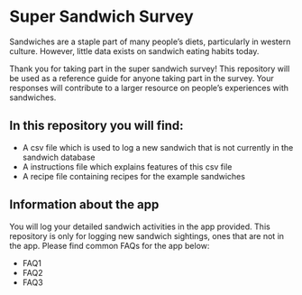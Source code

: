 # Super Sandwich Survey

Sandwiches are a staple part of many people’s diets, particularly in western culture. However, little data exists on sandwich eating habits today. 

Thank you for taking part in the super sandwich survey! This repository will be used as a reference guide for anyone taking part in the survey. Your responses will contribute to a larger resource on people’s experiences with sandwiches. 

## In this repository you will find:
- A csv file which is used to log a new sandwich that is not currently in the sandwich database 
- A instructions file which explains features of this csv file
- A recipe file containing recipes for the example sandwiches

## Information about the app

You will log your detailed sandwich activities in the app provided.
This repository is only for logging new sandwich sightings, ones that are not in the app.
Please find common FAQs for the app below:

- FAQ1
- FAQ2
- FAQ3